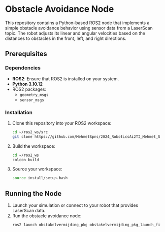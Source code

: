 # Obstacle Avoidance Node

This repository contains a Python-based ROS2 node that implements a simple obstacle avoidance behavior using sensor data from a LaserScan topic. The robot adjusts its linear and angular velocities based on the distances to obstacles in the front, left, and right directions.

## Prerequisites

### Dependencies

- **ROS2**: Ensure that ROS2 is installed on your system.
- **Python 3.10.12**
- ROS2 packages:
  - `geometry_msgs`
  - `sensor_msgs`

### Installation

1. Clone this repository into your ROS2 workspace:
   ```bash
   cd ~/ros2_ws/src
   git clone https://github.com/MehmetSpns/2024_RoboticsAi2TI_Mehmet_Schepens.git
   ```
2. Build the workspace:
   ```bash
   cd ~/ros2_ws
   colcon build
   ```
3. Source your workspace:
   ```bash
   source install/setup.bash
   ```

## Running the Node

1. Launch your simulation or connect to your robot that provides LaserScan data.
2. Run the obstacle avoidance node:
   ```bash
   ros2 launch obstakelvermijding_pkg obstakelvermijding_pkg_launch_file.launch.py 
   ```
